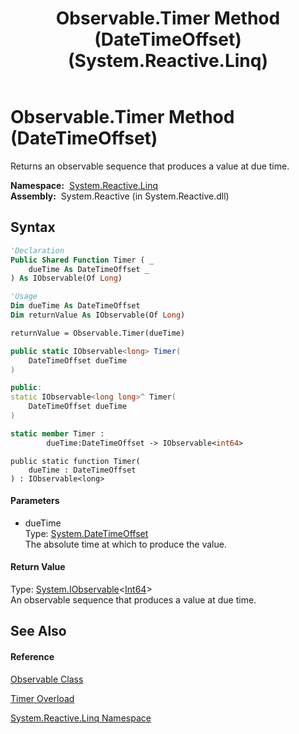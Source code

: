 ﻿---
title: Observable.Timer Method (DateTimeOffset) (System.Reactive.Linq)
TOCTitle: Timer Method (DateTimeOffset)
ms:assetid: M:System.Reactive.Linq.Observable.Timer(System.DateTimeOffset)
ms:mtpsurl: https://msdn.microsoft.com/en-us/library/system.reactive.linq.observable.timer(v=VS.103)
ms:contentKeyID: 36069801
ms.date: 06/28/2011
mtps_version: v=VS.103
dev_langs:
- vb
- csharp
- c++
- fsharp
- jscript
---

# Observable.Timer Method (DateTimeOffset)

Returns an observable sequence that produces a value at due time.

**Namespace:**  [System.Reactive.Linq](hh211929\(v=vs.103\).md)  
**Assembly:**  System.Reactive (in System.Reactive.dll)

## Syntax

``` vb
'Declaration
Public Shared Function Timer ( _
    dueTime As DateTimeOffset _
) As IObservable(Of Long)
```

``` vb
'Usage
Dim dueTime As DateTimeOffset
Dim returnValue As IObservable(Of Long)

returnValue = Observable.Timer(dueTime)
```

``` csharp
public static IObservable<long> Timer(
    DateTimeOffset dueTime
)
```

``` c++
public:
static IObservable<long long>^ Timer(
    DateTimeOffset dueTime
)
```

``` fsharp
static member Timer : 
        dueTime:DateTimeOffset -> IObservable<int64> 
```

``` jscript
public static function Timer(
    dueTime : DateTimeOffset
) : IObservable<long>
```

#### Parameters

  - dueTime  
    Type: [System.DateTimeOffset](https://msdn.microsoft.com/en-us/library/Bb341783)  
    The absolute time at which to produce the value.  

#### Return Value

Type: [System.IObservable](https://msdn.microsoft.com/en-us/library/Dd990377)\<[Int64](https://msdn.microsoft.com/en-us/library/6yy583ek)\>  
An observable sequence that produces a value at due time.  

## See Also

#### Reference

[Observable Class](hh244252\(v=vs.103\).md)

[Timer Overload](hh211753\(v=vs.103\).md)

[System.Reactive.Linq Namespace](hh211929\(v=vs.103\).md)

